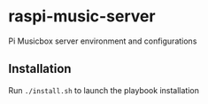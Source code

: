 # raspi-music-server
Pi Musicbox server environment and configurations

## Installation
Run ```./install.sh``` to launch the playbook installation